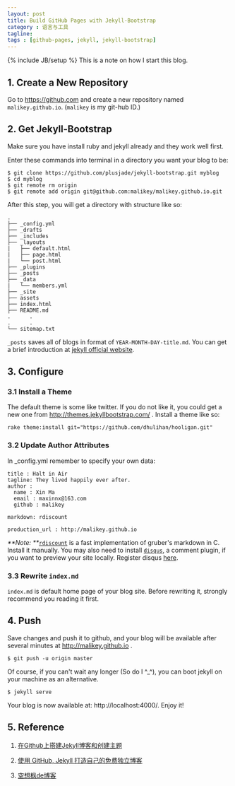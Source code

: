 ```yaml
---
layout: post
title: Build GitHub Pages with Jekyll-Bootstrap
category : 语言与工具
tagline:
tags : [github-pages, jekyll, jekyll-bootstrap]
---
```

{% include JB/setup %}
This is a note on how I start this blog.


## 1. Create a New Repository

Go to https://github.com and create a new repository named `malikey.github.io`.
(`malikey` is my git-hub ID.)

## 2. Get Jekyll-Bootstrap

Make sure you have install ruby and jekyll already and they work well first.

Enter these commands into terminal in a directory you want your blog to be:

```
$ git clone https://github.com/plusjade/jekyll-bootstrap.git myblog
$ cd myblog
$ git remote rm origin
$ git remote add origin git@github.com:malikey/malikey.github.io.git
```

After this step, you will get a directory with structure like so:

```
.
├── _config.yml
├── _drafts
├── _includes
├── _layouts
|   ├── default.html
|   ├── page.html
|   └── post.html
├── _plugins
├── _posts
├── _data
|   └── members.yml
├── _site
├── assets
├── index.html
├── README.md
.      .
.      .
└── sitemap.txt
```

`_posts` saves all of blogs in format of `YEAR-MONTH-DAY-title.md`. You can get a brief introduction at [jekyll official website](http://jekyllrb.com/docs/structure/).

## 3. Configure

### 3.1 Install a Theme

The default theme is some like twitter. If you do not like it, you could get a new one
from http://themes.jekyllbootstrap.com/ .
Install a theme like so:

```
rake theme:install git="https://github.com/dhulihan/hooligan.git"
```

### 3.2 Update Author Attributes

In _config.yml remember to specify your own data:

```
title : Halt in Air
tagline: They lived happily ever after.
author :
  name : Xin Ma
  email : maxinnx@163.com
  github : malikey

markdown: rdiscount  

production_url : http://malikey.github.io
```

_**Note: **_[`rdiscount`](http://rubygems.org/gems/rdiscount) is a fast implementation of gruber's markdown in C.
Install it manually. You may also need to install [`disqus`](https://www.disqus.com/), a comment plugin, if you
want to preview your site locally. Register disqus [here](https://disqus.com/admin/create/).

### 3.3 Rewrite `index.md`

`index.md` is default home page of your blog site. Before rewriting it, strongly recommend you reading it first.

## 4. Push

Save changes and push it to github, and your blog will be available after several minutes at http://malikey.github.io .

```
$ git push -u origin master
```

Of course, if you can't wait any longer (So do I ^_^), you can boot jekyll on your machine as an alternative.

```
$ jekyll serve
```

Your blog is now available at: http://localhost:4000/. Enjoy it!

## 5. Reference

1. [在Github上搭建Jekyll博客和创建主题](http://yansu.org/2014/02/12/how-to-deploy-a-blog-on-github-by-jekyll.html)

2. [使用 GitHub, Jekyll 打造自己的免费独立博客](http://blog.csdn.net/on_1y/article/details/19259435)

3. [空想枫de博客](http://blog.it580.com/tag/jekyll/)
